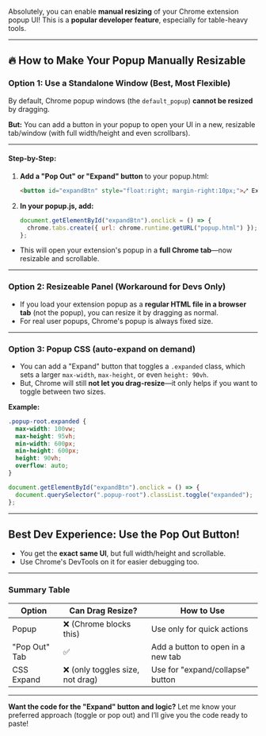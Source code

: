 Absolutely, you can enable **manual resizing** of your Chrome extension popup UI!
This is a **popular developer feature**, especially for table-heavy tools.

---

## 🔥 **How to Make Your Popup Manually Resizable**

### **Option 1: Use a Standalone Window (Best, Most Flexible)**

By default, Chrome popup windows (the `default_popup`) **cannot be resized** by dragging.

**But:**
You can add a button in your popup to open your UI in a new, resizable tab/window (with full width/height and even scrollbars).

---

#### **Step-by-Step:**

1. **Add a "Pop Out" or "Expand" button** to your popup.html:

   ```html
   <button id="expandBtn" style="float:right; margin-right:10px;">⤢ Expand</button>
   ```

2. **In your popup.js, add:**

   ```js
   document.getElementById("expandBtn").onclick = () => {
     chrome.tabs.create({ url: chrome.runtime.getURL("popup.html") });
   };
   ```

- This will open your extension's popup in a **full Chrome tab**—now resizable and scrollable.

---

### **Option 2: Resizeable Panel (Workaround for Devs Only)**

- If you load your extension popup as a **regular HTML file in a browser tab** (not the popup), you can resize it by dragging as normal.
- For real user popups, Chrome's popup is always fixed size.

---

### **Option 3: Popup CSS (auto-expand on demand)**

- You can add a "Expand" button that toggles a `.expanded` class, which sets a larger `max-width`, `max-height`, or even `height: 90vh`.
- But, Chrome will still **not let you drag-resize**—it only helps if you want to toggle between two sizes.

**Example:**

```css
.popup-root.expanded {
  max-width: 100vw;
  max-height: 95vh;
  min-width: 600px;
  min-height: 600px;
  height: 90vh;
  overflow: auto;
}
```

```js
document.getElementById("expandBtn").onclick = () => {
  document.querySelector(".popup-root").classList.toggle("expanded");
};
```

---

## **Best Dev Experience: Use the Pop Out Button!**

- You get the **exact same UI**, but full width/height and scrollable.
- Use Chrome's DevTools on it for easier debugging too.

---

### **Summary Table**

| Option        | Can Drag Resize?                 | How to Use                        |
| ------------- | -------------------------------- | --------------------------------- |
| Popup         | ❌ (Chrome blocks this)          | Use only for quick actions        |
| "Pop Out" Tab | ✅                               | Add a button to open in a new tab |
| CSS Expand    | ❌ (only toggles size, not drag) | Use for "expand/collapse" button  |

---

**Want the code for the "Expand" button and logic?**
Let me know your preferred approach (toggle or pop out) and I’ll give you the code ready to paste!
